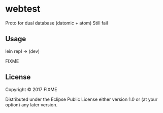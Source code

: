 # webtest

Proto for dual database (datomic + atom)
Still fail

## Usage

lein repl -> (dev)

FIXME

## License

Copyright © 2017 FIXME

Distributed under the Eclipse Public License either version 1.0 or (at
your option) any later version.
